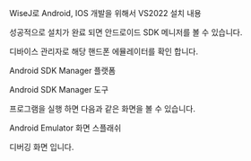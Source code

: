 WiseJ로 Android, IOS 개발을 위해서 VS2022 설치 내용



 



 


 

 




 

성공적으로 설치가 완료 되면 안드로이드 SDK 메니저를 볼 수 있습니다.



 

디바이스 관리자로 해당 핸드폰 에뮬레이터를 확인 합니다.



Android SDK Manager 플랫폼



 


 

Android SDK Manager 도구



 


 

프로그램을 실행 하면 다음과 같은 화면을 볼 수 있습니다.





 

 

 

 

Android Emulator 화면 스플래쉬

 

 


 

디버깅 화면 입니다.

